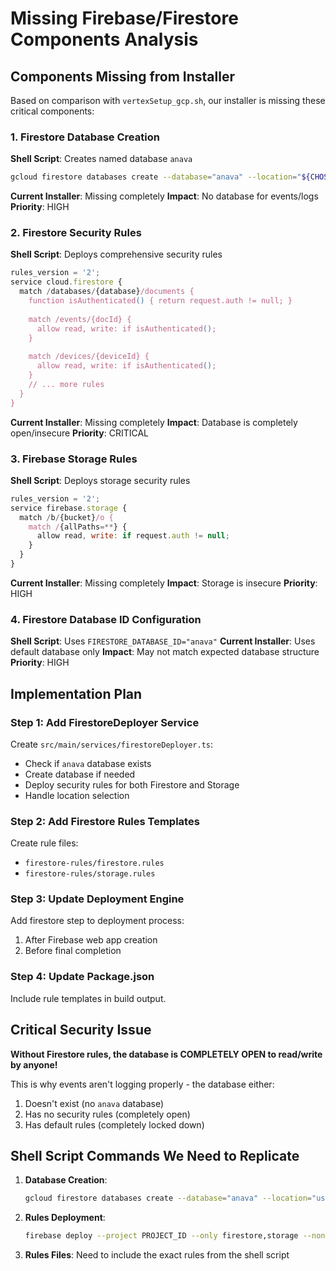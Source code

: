 # Missing Firebase/Firestore Components Analysis

## Components Missing from Installer

Based on comparison with `vertexSetup_gcp.sh`, our installer is missing these critical components:

### 1. Firestore Database Creation
**Shell Script**: Creates named database `anava` 
```bash
gcloud firestore databases create --database="anava" --location="${CHOSEN_FIRESTORE_LOCATION}" --type=firestore-native --project="${PROJECT_ID}"
```

**Current Installer**: Missing completely
**Impact**: No database for events/logs
**Priority**: HIGH

### 2. Firestore Security Rules
**Shell Script**: Deploys comprehensive security rules
```javascript
rules_version = '2';
service cloud.firestore {
  match /databases/{database}/documents {
    function isAuthenticated() { return request.auth != null; }
    
    match /events/{docId} {
      allow read, write: if isAuthenticated();
    }
    
    match /devices/{deviceId} {
      allow read, write: if isAuthenticated();
    }
    // ... more rules
  }
}
```

**Current Installer**: Missing completely
**Impact**: Database is completely open/insecure
**Priority**: CRITICAL

### 3. Firebase Storage Rules
**Shell Script**: Deploys storage security rules
```javascript
rules_version = '2';
service firebase.storage {
  match /b/{bucket}/o {
    match /{allPaths=**} {
      allow read, write: if request.auth != null;
    }
  }
}
```

**Current Installer**: Missing completely
**Impact**: Storage is insecure
**Priority**: HIGH

### 4. Firestore Database ID Configuration
**Shell Script**: Uses `FIRESTORE_DATABASE_ID="anava"`
**Current Installer**: Uses default database only
**Impact**: May not match expected database structure
**Priority**: HIGH

## Implementation Plan

### Step 1: Add FirestoreDeployer Service
Create `src/main/services/firestoreDeployer.ts`:
- Check if `anava` database exists
- Create database if needed
- Deploy security rules for both Firestore and Storage
- Handle location selection

### Step 2: Add Firestore Rules Templates
Create rule files:
- `firestore-rules/firestore.rules`
- `firestore-rules/storage.rules`

### Step 3: Update Deployment Engine
Add firestore step to deployment process:
1. After Firebase web app creation
2. Before final completion

### Step 4: Update Package.json
Include rule templates in build output.

## Critical Security Issue
**Without Firestore rules, the database is COMPLETELY OPEN to read/write by anyone!**

This is why events aren't logging properly - the database either:
1. Doesn't exist (no `anava` database)
2. Has no security rules (completely open)
3. Has default rules (completely locked down)

## Shell Script Commands We Need to Replicate

1. **Database Creation**:
   ```bash
   gcloud firestore databases create --database="anava" --location="us-central1" --type=firestore-native
   ```

2. **Rules Deployment**:
   ```bash
   firebase deploy --project PROJECT_ID --only firestore,storage --non-interactive
   ```

3. **Rules Files**: Need to include the exact rules from the shell script